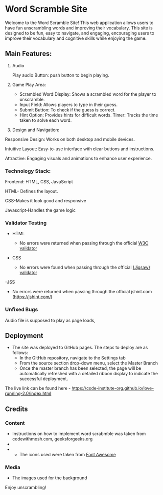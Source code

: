 # Word Scramble Site
 Welcome to the Word Scramble Site! This web application allows users to have fun unscrambling words and improving their vocabulary. 
 This site is designed to be fun, easy to navigate, and engaging, encouraging users to improve their vocabulary and cognitive skills while enjoying the game.
 ## Main Features:
1. Audio
   
   Play audio Button: push button  to begin playing.

3. Game Play Area:
   - Scrambled Word Display: Shows a scrambled word for the player to unscramble.
   - Input Field: Allows players to type in their guess.
   - Submit Button: To check if the guess is correct.
   - Hint Option: Provides hints for difficult words.
     Timer: Tracks the time taken to solve each word.
    
4. Design and Navigation:
   
  Responsive Design: Works on both desktop and mobile devices.
  
  Intuitive Layout: Easy-to-use interface with clear buttons and instructions.
  
  Attractive: Engaging visuals and animations to enhance user experience.

### Technology Stack:
 Frontend: HTML, CSS, JavaScript 
 
 HTML- Defines the layout.
 
 CSS-Makes it look good and responsive
 
 Javascript-Handles the game logic
 ### Validator Testing 

- HTML
  - No errors were returned when passing through the official [W3C validator](https://validator.w3.org/nu/?doc=https%3A%2F%2Fcode-institute-org.github.io%2Flove-running-2.0%2Findex.html)
    
- CSS
  - No errors were found when passing through the official [(Jigsaw) validator](https://jigsaw.w3.org/css-validator/validator?uri=https%3A%2F%2Fvalidator.w3.org%2Fnu%2F%3Fdoc%3Dhttps%253A%252F%252Fcode-institute-org.github.io%252Flove-running-2.0%252Findex.html&profile=css3svg&usermedium=all&warning=1&vextwarning=&lang=en#css)

-JSS
- No errors were returned when passing through the official jshint.com (https://jshint.com/)
### Unfixed Bugs

Audio file is supposed to play as page loads,

## Deployment



- The site was deployed to GitHub pages. The steps to deploy are as follows: 
  - In the GitHub repository, navigate to the Settings tab 
  - From the source section drop-down menu, select the Master Branch
  - Once the master branch has been selected, the page will be automatically refreshed with a detailed ribbon display to indicate the successful deployment. 

The live link can be found here - https://code-institute-org.github.io/love-running-2.0/index.html 


## Credits 





### Content 

- Instructions on how to implement word scrabmble was taken from codewithmosh.com, geeksforgeeks.org
- 
-  - The icons used  were taken from [Font Awesome](https://fontawesome.com/)

### Media

- The images used for the background 







Enjoy unscrambling!
 
